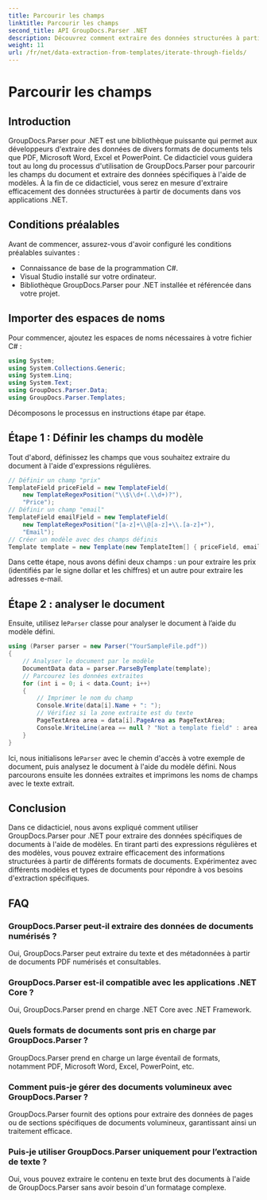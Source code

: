 ```yaml
---
title: Parcourir les champs
linktitle: Parcourir les champs
second_title: API GroupDocs.Parser .NET
description: Découvrez comment extraire des données structurées à partir de documents à l'aide de GroupDocs.Parser pour .NET. Améliorez vos applications .NET avec des capacités d'extraction de données documentaires.
weight: 11
url: /fr/net/data-extraction-from-templates/iterate-through-fields/
---
```


# Parcourir les champs

## Introduction
GroupDocs.Parser pour .NET est une bibliothèque puissante qui permet aux développeurs d'extraire des données de divers formats de documents tels que PDF, Microsoft Word, Excel et PowerPoint. Ce didacticiel vous guidera tout au long du processus d'utilisation de GroupDocs.Parser pour parcourir les champs du document et extraire des données spécifiques à l'aide de modèles. À la fin de ce didacticiel, vous serez en mesure d'extraire efficacement des données structurées à partir de documents dans vos applications .NET.
## Conditions préalables
Avant de commencer, assurez-vous d'avoir configuré les conditions préalables suivantes :
- Connaissance de base de la programmation C#.
- Visual Studio installé sur votre ordinateur.
- Bibliothèque GroupDocs.Parser pour .NET installée et référencée dans votre projet.

## Importer des espaces de noms
Pour commencer, ajoutez les espaces de noms nécessaires à votre fichier C# :
```csharp
using System;
using System.Collections.Generic;
using System.Linq;
using System.Text;
using GroupDocs.Parser.Data;
using GroupDocs.Parser.Templates;
```
Décomposons le processus en instructions étape par étape.
## Étape 1 : Définir les champs du modèle
Tout d'abord, définissez les champs que vous souhaitez extraire du document à l'aide d'expressions régulières.
```csharp
// Définir un champ "prix"
TemplateField priceField = new TemplateField(
    new TemplateRegexPosition("\\$\\d+(.\\d+)?"),
    "Price");
// Définir un champ "email"
TemplateField emailField = new TemplateField(
    new TemplateRegexPosition("[a-z]+\\@[a-z]+\\.[a-z]+"),
    "Email");
// Créer un modèle avec des champs définis
Template template = new Template(new TemplateItem[] { priceField, emailField });
```
Dans cette étape, nous avons défini deux champs : un pour extraire les prix (identifiés par le signe dollar et les chiffres) et un autre pour extraire les adresses e-mail.
## Étape 2 : analyser le document
 Ensuite, utilisez le`Parser` classe pour analyser le document à l’aide du modèle défini.
```csharp
using (Parser parser = new Parser("YourSampleFile.pdf"))
{
    // Analyser le document par le modèle
    DocumentData data = parser.ParseByTemplate(template);
    // Parcourez les données extraites
    for (int i = 0; i < data.Count; i++)
    {
        // Imprimer le nom du champ
        Console.Write(data[i].Name + ": ");
        // Vérifiez si la zone extraite est du texte
        PageTextArea area = data[i].PageArea as PageTextArea;
        Console.WriteLine(area == null ? "Not a template field" : area.Text);
    }
}
```
 Ici, nous initialisons le`Parser` avec le chemin d'accès à votre exemple de document, puis analysez le document à l'aide du modèle défini. Nous parcourons ensuite les données extraites et imprimons les noms de champs avec le texte extrait.
## Conclusion
Dans ce didacticiel, nous avons expliqué comment utiliser GroupDocs.Parser pour .NET pour extraire des données spécifiques de documents à l'aide de modèles. En tirant parti des expressions régulières et des modèles, vous pouvez extraire efficacement des informations structurées à partir de différents formats de documents. Expérimentez avec différents modèles et types de documents pour répondre à vos besoins d'extraction spécifiques.

## FAQ
### GroupDocs.Parser peut-il extraire des données de documents numérisés ?
Oui, GroupDocs.Parser peut extraire du texte et des métadonnées à partir de documents PDF numérisés et consultables.
### GroupDocs.Parser est-il compatible avec les applications .NET Core ?
Oui, GroupDocs.Parser prend en charge .NET Core avec .NET Framework.
### Quels formats de documents sont pris en charge par GroupDocs.Parser ?
GroupDocs.Parser prend en charge un large éventail de formats, notamment PDF, Microsoft Word, Excel, PowerPoint, etc.
### Comment puis-je gérer des documents volumineux avec GroupDocs.Parser ?
GroupDocs.Parser fournit des options pour extraire des données de pages ou de sections spécifiques de documents volumineux, garantissant ainsi un traitement efficace.
### Puis-je utiliser GroupDocs.Parser uniquement pour l’extraction de texte ?
Oui, vous pouvez extraire le contenu en texte brut des documents à l'aide de GroupDocs.Parser sans avoir besoin d'un formatage complexe.